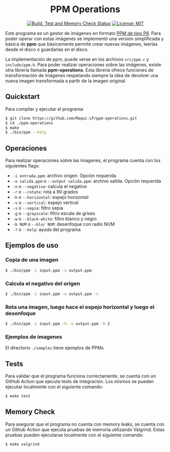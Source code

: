 <div align="center">

<h1>PPM Operations</h1>
</div>

<div align="center">

[![Build, Test and Memory Check Status][workflowbadge]][workflowurl]
[![License: MIT][licensebadge]][licenseurl]

</div>

Este programa es un gestor de imágenes en formato [PPM de tipo P6](http://netpbm.sourceforge.net/doc/ppm.html).
Para poder operar con estas imágenes se implementó una versión simplificada y
básica de **ppm** que básicamente permite crear nuevas imágenes, leerlas desde
el disco o guardarlas en el disco.

La implementación de ppm, puede verse en los archivos `src/ppm.c` y `include/ppm.h`. Para
poder realizar operaciones sobre las imágenes, existe otra librería llamada
**ppm-operations**. Esta librería ofrece funciones de transformación de imágenes
respetando siempre la idea de devolver una nueva imagen transformada a partir de
la imagen original.

## Quickstart

Para compilar y ejecutar el programa:

```sh
$ git clone https://github.com/Maqui-LP/ppm-operations.git
$ cd ./ppm-operations
$ make
$ ./bin/ppm --help
```

## Operaciones

Para realizar operaciones sobre las imagenes, el programa cuenta con los siguientes flags:

- `-i entrada.ppm`: archivo origen. Opción requerida
- `-o salida.ppm` o `--output salida.ppm`: archivo salida. Opción requerida
- `-n` o `--negative`: calcula el negativo
- `-r` o `--rotate`: rota a 90 grados
- `-h` o `--horizontal`: espejo horizontal
- `-v` o `--vertical`: espejo vertical
- `-s` o `--sepia`: filtro sepia
- `-g` o `--grayscale`: filtro escala de grises
- `-w` o `--black-white`: filtro blanco y negro
- `-b NUM` o `--blur NUM`: desenfoque con radio NUM
- `-?` o `--help`: ayuda del programa

## Ejemplos de uso

### Copia de una imagen

```sh
$ ./bin/ppm -i input.ppm -o output.ppm
```

### Calcula el negativo del origen

```sh
$ ./bin/ppm -i input.ppm -o output.ppm -n
```

### Rota una imagen, luego hace el espejo horizontal y luego el desenfoque

```sh
$ ./bin/ppm -i input.ppm -h -o output.ppm -b 2
```

### Ejemplos de imagenes

El directorio `./samples` tiene ejemplos de PPMs

## Tests

Para validar que el programa funciona correctamente, se cuenta con un GitHub Action que ejecuta tests de integración. Los mismos se pueden ejecutar localmente con el siguiente comando:

```sh
$ make test
```

## Memory Check

Para asegurar que el programa no cuenta con memory leaks, se cuenta con un Github Action que ejecuta pruebas de memoria utilizando Valgrind. Estas pruebas pueden ejecutarse localmente con el siguiente comando:

```sh
$ make valgrind
```

[workflowbadge]: https://github.com/Maqui-LP/ppm-operations/actions/workflows/ci.yml/badge.svg
[licensebadge]: https://img.shields.io/badge/License-MIT-blue.svg
[workflowurl]: https://github.com/Maqui-LP/ppm-operations/commits/main
[licenseurl]: https://github.com/Maqui-LP/ppm-operations/blob/main/LICENSE
